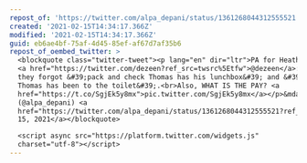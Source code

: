 ```yaml
---
repost_of: 'https://twitter.com/alpa_depani/status/1361268044312555521'
created: '2021-02-15T14:34:17.366Z'
modified: '2021-02-15T14:34:17.366Z'
guid: eb6ae4bf-75af-4d45-85ef-af67d7af35b6
repost_of_oembed_twitter: >
  <blockquote class="twitter-tweet"><p lang="en" dir="ltr">PA for Heatherwick JD
  <a href="https://twitter.com/dezeen?ref_src=twsrc%5Etfw">@dezeen</a>:<br>Seems
  they forgot &#39;pack and check Thomas has his lunchbox&#39; and &#39;ensure
  Thomas has been to the toilet&#39;.<br>Also, WHAT IS THE PAY? <a
  href="https://t.co/SgjEk5y8mx">pic.twitter.com/SgjEk5y8mx</a></p>&mdash; alpa
  (@alpa_depani) <a
  href="https://twitter.com/alpa_depani/status/1361268044312555521?ref_src=twsrc%5Etfw">February
  15, 2021</a></blockquote>

  <script async src="https://platform.twitter.com/widgets.js"
  charset="utf-8"></script>
---
```

 
